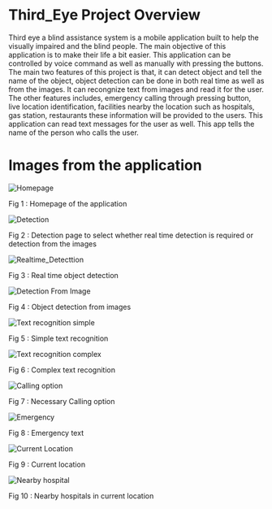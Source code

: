 # Third_Eye Project Overview 

Third eye a blind assistance system is a mobile application built to help the visually impaired and the blind people. The main objective of this application is to make their life a bit easier. This application can be controlled by voice
command as well as manually with pressing the buttons. The main two features of this project is that, it can detect object and tell the name of the object, object detection can be done in both real time as well as from the images.
It can recongnize text from images and read it for the user. The other features includes, emergency calling through pressing button, live location identification, facilities nearby the location such as hospitals, gas station, restaurants
these information will be provided to the users. This application can read text messages for the user as well. This app tells the name of the person who calls the user.


# Images from the application


![Homepage](https://github.com/Raisul-Islam-Rony/Third_Eye_01/assets/70333440/5de35602-167f-42d6-8baa-819c32bda8e2)


Fig 1 : Homepage of the application


![Detection](https://github.com/Raisul-Islam-Rony/Third_Eye_01/assets/70333440/c53c0153-546b-4862-9953-bf6a00d462bc)



Fig 2 : Detection page to select whether real time detection is required or detection from the images



![Realtime_Detecttion](https://github.com/Raisul-Islam-Rony/Third_Eye_01/assets/70333440/5a8a8f58-826a-4bc6-837b-1f3df78e5dc6)


Fig 3 : Real time object detection



![Detection From Image](https://github.com/Raisul-Islam-Rony/Third_Eye_01/assets/70333440/0f2f7c9f-a2b3-4927-854b-9077f489331c)


Fig 4 : Object detection from images




![Text recognition simple](https://github.com/Raisul-Islam-Rony/Third_Eye_01/assets/70333440/d0edd9d3-917c-489c-b6d1-ab417b319867)



Fig 5 : Simple text recognition



![Text recognition complex](https://github.com/Raisul-Islam-Rony/Third_Eye_01/assets/70333440/77273452-aa60-4e13-b952-d3e03400ecd7)


Fig 6 : Complex text recognition



![Calling option](https://github.com/Raisul-Islam-Rony/Third_Eye_01/assets/70333440/a10752bb-47da-4289-8e9a-de08bf2e5532)


Fig 7 : Necessary Calling option



![Emergency](https://github.com/Raisul-Islam-Rony/Third_Eye_01/assets/70333440/5232c2ee-f94c-4016-b612-b8c46a38f7f1)


Fig 8 : Emergency text



![Current Location](https://github.com/Raisul-Islam-Rony/Third_Eye_01/assets/70333440/1ab8515f-fad9-4aad-a304-4130ff5875b5)


Fig 9 : Current location



![Nearby hospital](https://github.com/Raisul-Islam-Rony/Third_Eye_01/assets/70333440/7a303671-2a7b-4113-be9f-c2377805ae0a)


Fig 10 : Nearby hospitals in current location















